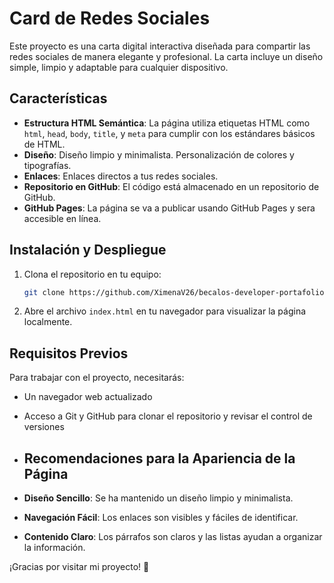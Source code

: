 # Card de Redes Sociales

Este proyecto es una carta digital interactiva diseñada para compartir las redes sociales de manera elegante y profesional. La carta incluye un diseño simple, limpio y adaptable para cualquier dispositivo.

## Características

- **Estructura HTML Semántica**: La página utiliza etiquetas HTML como `html`, `head`, `body`, `title`, y `meta` para cumplir con los estándares básicos de HTML.
- **Diseño**: Diseño limpio y minimalista. Personalización de colores y tipografías.
- **Enlaces**: Enlaces directos a tus redes sociales.
- **Repositorio en GitHub**: El código está almacenado en un repositorio de GitHub.
- **GitHub Pages**: La página se va a publicar usando GitHub Pages y sera accesible en línea.

## Instalación y Despliegue

1. Clona el repositorio en tu equipo:

   ```bash
   git clone https://github.com/XimenaV26/becalos-developer-portafolio.git
   ```

2. Abre el archivo `index.html` en tu navegador para visualizar la página localmente.

## Requisitos Previos

Para trabajar con el proyecto, necesitarás:

- Un navegador web actualizado
- Acceso a Git y GitHub para clonar el repositorio y revisar el control de versiones

- ## Recomendaciones para la Apariencia de la Página

- **Diseño Sencillo**: Se ha mantenido un diseño limpio y minimalista.
- **Navegación Fácil**: Los enlaces son visibles y fáciles de identificar.
- **Contenido Claro**: Los párrafos son claros y las listas ayudan a organizar la información.

¡Gracias por visitar mi proyecto! 🎉
